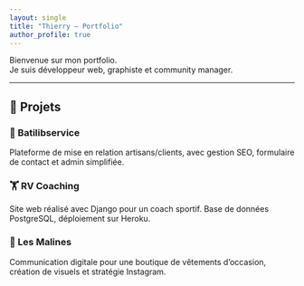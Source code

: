 ```yaml
---
layout: single
title: "Thierry — Portfolio"
author_profile: true
---
```


Bienvenue sur mon portfolio.  
Je suis développeur web, graphiste et community manager.

---

## 🔧 Projets

### 🚀 Batilibservice  
Plateforme de mise en relation artisans/clients, avec gestion SEO, formulaire de contact et admin simplifiée.

### 🏋️ RV Coaching  
Site web réalisé avec Django pour un coach sportif. Base de données PostgreSQL, déploiement sur Heroku.

### 👗 Les Malines  
Communication digitale pour une boutique de vêtements d’occasion, création de visuels et stratégie Instagram.
